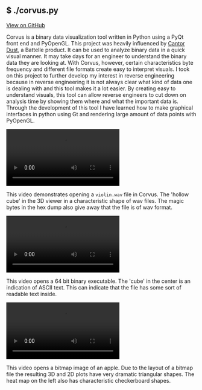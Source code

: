 ## $ ./corvus.py

<a href="https://github.com/aaron-boyd/Corvus" class="btn btn-github"><span class="icon"></span>View on GitHub</a>

Corvus is a binary data visualization tool written in Python using a PyQt front end and PyOpenGL. This project was heavily influenced by [Cantor Dust](https://www.battelle.org/case-studies/case-study-detail/accelerating-cyber-vulnerability-analysis-with-binary-files-rendered-as-images), a Battelle product. It can be used to analyze binary data in a quick visual manner. It may take days for an engineer to understand the binary data they are looking at. With Corvus, however, certain characteristics byte frequency and different file formats create easy to interpret visuals. I took on this project to further develop my interest in reverse engineering because in reverse engineering it is not always clear what kind of data one is dealing with and this tool makes it a lot easier. By creating easy to understand visuals, this tool can allow reverse engineers to cut down on analysis time by showing them where and what the important data is. Through the development of this tool I have learned how to make graphical interfaces in python using Gt and rendering large amount of data points with PyOpenGL.

<video autoplay loop>
  <source src="/videos/corvus_demo_3D_violin.mp4" type="video/mp4">
  Your browser does not support the video tag.
</video>

This video demonstrates opening a `violin.wav` file in Corvus. The 'hollow cube' in the 3D viewer in a characteristic shape of wav files. The magic bytes in the hex dump also give away that the file is of wav format.

<video autoplay loop>
  <source src="/videos/corvus_demo_3D_bin64.mp4" type="video/mp4">
  Your browser does not support the video tag.
</video>

This video opens a 64 bit binary executable. The 'cube' in the center is an indication of ASCII text. This can indicate that the file has some sort of readable text inside.

<video autoplay loop>
  <source src="/videos/corvus_demo_3D_apple.mp4" type="video/mp4">
  Your browser does not support the video tag.
</video>

This video opens a bitmap image of an apple. Due to the layout of a bitmap file the resulting 3D and 2D plots have very dramatic triangular shapes. The heat map on the left also has characteristic checkerboard shapes.
